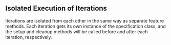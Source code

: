 
## Isolated Execution of Iterations

Iterations are isolated from each other in the same way as separate feature methods. Each iteration gets its own instance of the specification class, and the setup and cleanup methods will be called before and after each iteration, respectively.
